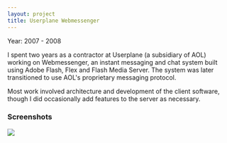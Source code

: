 ```yaml
---
layout: project
title: Userplane Webmessenger
---
```


<p class="meta">Year: 2007 - 2008</p>

I spent two years as a contractor at Userplane (a subsidiary of AOL) working on Webmessenger, an instant messaging and chat system built using Adobe Flash, Flex and Flash Media Server. The system was later transitioned to use AOL's proprietary messaging protocol.

Most work involved architecture and development of the client software, though I did occasionally add features to the server as necessary.

### Screenshots

<img src="/images/webmessenger_1.jpg" class="framed" />
